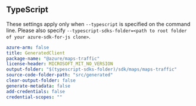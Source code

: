 ## TypeScript

These settings apply only when `--typescript` is specified on the command line.
Please also specify `--typescript-sdks-folder=<path to root folder of your azure-sdk-for-js clone>`.

``` yaml $(typescript)
azure-arm: false
title: GeneratedClient
package-name: "@azure/maps-traffic"
license-header: MICROSOFT_MIT_NO_VERSION
output-folder: "$(typescript-sdks-folder)/sdk/maps/maps-traffic"
source-code-folder-path: "src/generated"
clear-output-folder: false
generate-metadata: false
add-credentials: false
credential-scopes: ""
```
